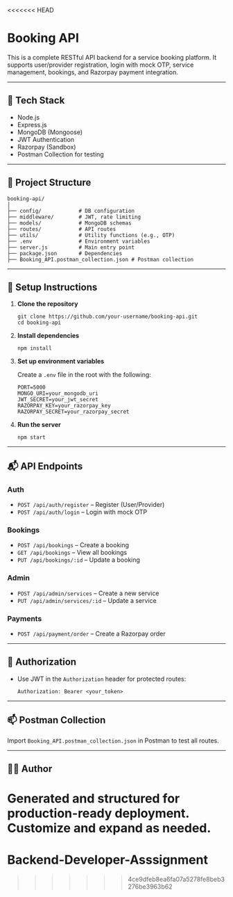 <<<<<<< HEAD
# Booking API

This is a complete RESTful API backend for a service booking platform. It supports user/provider registration, login with mock OTP, service management, bookings, and Razorpay payment integration.

---

## 🔧 Tech Stack

- Node.js
- Express.js
- MongoDB (Mongoose)
- JWT Authentication
- Razorpay (Sandbox)
- Postman Collection for testing

---

## 📁 Project Structure

```
booking-api/
│
├── config/            # DB configuration
├── middleware/        # JWT, rate limiting
├── models/            # MongoDB schemas
├── routes/            # API routes
├── utils/             # Utility functions (e.g., OTP)
├── .env               # Environment variables
├── server.js          # Main entry point
├── package.json       # Dependencies
├── Booking_API.postman_collection.json # Postman collection
```

---

## 🚀 Setup Instructions

1. **Clone the repository**
   ```
   git clone https://github.com/your-username/booking-api.git
   cd booking-api
   ```

2. **Install dependencies**
   ```
   npm install
   ```

3. **Set up environment variables**

   Create a `.env` file in the root with the following:

   ```
   PORT=5000
   MONGO_URI=your_mongodb_uri
   JWT_SECRET=your_jwt_secret
   RAZORPAY_KEY=your_razorpay_key
   RAZORPAY_SECRET=your_razorpay_secret
   ```

4. **Run the server**
   ```
   npm start
   ```

---

## 📬 API Endpoints

### Auth

- `POST /api/auth/register` – Register (User/Provider)
- `POST /api/auth/login` – Login with mock OTP

### Bookings

- `POST /api/bookings` – Create a booking
- `GET /api/bookings` – View all bookings
- `PUT /api/bookings/:id` – Update a booking

### Admin

- `POST /api/admin/services` – Create a new service
- `PUT /api/admin/services/:id` – Update a service

### Payments

- `POST /api/payment/order` – Create a Razorpay order

---

## 🔐 Authorization

- Use JWT in the `Authorization` header for protected routes:
  ```
  Authorization: Bearer <your_token>
  ```

---

## 📫 Postman Collection

Import `Booking_API.postman_collection.json` in Postman to test all routes.

---

## 🧑‍💻 Author

Generated and structured for production-ready deployment. Customize and expand as needed.
=======
# Backend-Developer-Asssignment
>>>>>>> 4ce9dfeb8ea6fa07a5278fe8beb3276be3963b62
